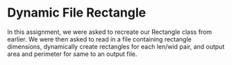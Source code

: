 # Dynamic File Rectangle

In this assignment, we were asked to recreate our Rectangle class from earlier. We were then asked to read in a file containing rectangle dimensions, dynamically create rectangles for each len/wid pair, and output area and perimeter for same to an output file.